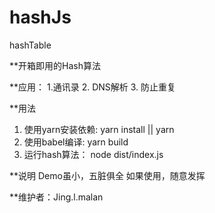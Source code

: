 # hashJs
hashTable 

**开箱即用的Hash算法

**应用： 1.通讯录
      2. DNS解析
      3. 防止重复
  
**用法
   1. 使用yarn安装依赖: yarn install || yarn 
   2. 使用babel编译: yarn build
   3. 运行hash算法： node dist/index.js

**说明
   Demo虽小，五脏俱全
   如果使用，随意发挥

**维护者：Jing.l.malan
